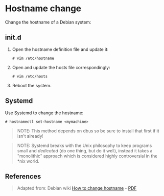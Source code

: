 # Hostname change

Change the hostname of a Debian system:

## init.d

1. Open the hostname definition file and update it:

	```
	# vim /etc/hostname
	```

2. Open and update the hosts file correspondingly:

 	```
	# vim /etc/hosts
	```

3. Reboot the system.

## Systemd

Use Systemd to change the hostname:

```
# hostnamectl set-hostname <mymachine>
```

> NOTE: This method depends on dbus so be sure to install that first if it isn't already!

> NOTE: Systemd breaks with the Unix philosophy to keep programs small and _dedicated_ (do one thing, but do it well), instead it takes a "monolithic" approach which is considered highly controversial in the *nix world.

## References

> Adapted from: Debian wiki
[How to change hostname][1] - [PDF][2]


<!-- REFERENCES -->

[1]:https://wiki.debian.org/HowTo/ChangeHostname
[2]:hostname-change_debian-wiki_snapshot.pdf


<!-- NGREP ONELINERS

>>> Change hostname via systemd: # hostnamectl set-hostname <mymachine>

-->
